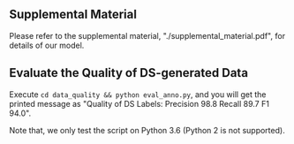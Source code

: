 ## Supplemental Material

Please refer to the supplemental material, "./supplemental_material.pdf", for details of our model.

## Evaluate the Quality of DS-generated Data

Execute `cd data_quality && python eval_anno.py`, and you will get the printed message as "Quality of DS Labels: Precision 98.8 Recall 89.7 F1 94.0".

Note that, we only test the script on Python 3.6 (Python 2 is not supported).
